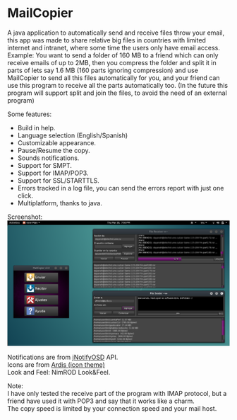 MailCopier
==========
A java application to automatically send and receive files throw your email,
this app was made to share relative big files in countries with limited internet and intranet,
where some time the users only have email access. <br/>
Example:
You want to send a folder of 160 MB to a friend which can only receive emails of up to 2MB,
then you compress the folder and split it in parts of lets say 1.6 MB (160 parts ignoring compression) 
and use MailCopier to send all this files automatically for you, and your friend can use this program 
to receive all the parts automatically too. 
(In the future this program will support split and join the files, to avoid the need of an external program)

Some features:
<ul>
    <li>Build in help.</li>
    <li>Language selection (English/Spanish)</li>
    <li>Customizable appearance.</li>
    <li>Pause/Resume the copy.</li>
    <li>Sounds notifications.</li>
    <li>Support for SMPT.</li>
    <li>Support for IMAP/POP3.</li>
    <li>Support for SSL/STARTTLS.</li>
    <li>Errors tracked in a log file, you can send
        the errors report with just one click.</li>
    <li>Multiplatform, thanks to java.</li>
</ul>

Screenshot: <br/>
<img src="https://github.com/adbenitez/MailCopier/blob/master/Screenshot.png"></img>

Notifications are from <a href="https://github.com/adbenitez/jNotifyOSD">jNotifyOSD</a> API.<br/>
Icons are from <a href="https://github.com/Nitrux/ardis-icon-theme">Ardis (icon theme)</a><br/>
Look and Feel: NimROD Look&Feel. 

Note: <br/>
I have only tested the receive part of the program
with IMAP protocol, but a friend have used it with POP3
and say that it works like a charm. <br/>
The copy speed is limited by your connection speed and your mail host.
